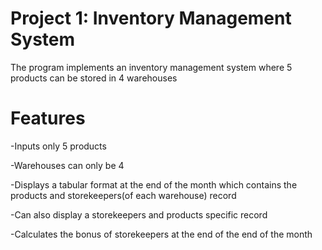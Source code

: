 # Project 1: Inventory Management System
The program implements an inventory management system where 5 products can be stored in  4 warehouses

# Features

-Inputs only 5 products

-Warehouses can only be 4

-Displays a tabular format at the end of the month which contains the products and storekeepers(of each warehouse) record

-Can also display a storekeepers and products specific record

-Calculates the bonus of storekeepers at the end of the end of the month
